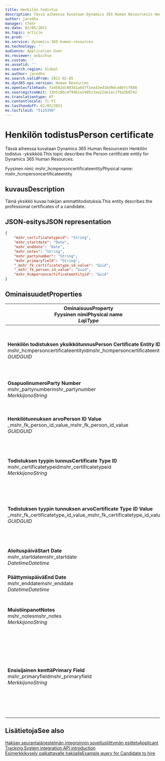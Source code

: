 ```yaml
---
title: Henkilön todistus
description: Tässä aiheessa kuvataan Dynamics 365 Human Resourcesin Henkilön todistus -yksikköä.
author: jaredha
manager: tfehr
ms.date: 02/05/2021
ms.topic: article
ms.prod: ''
ms.service: dynamics-365-human-resources
ms.technology: ''
audience: Application User
ms.reviewer: anbichse
ms.custom: ''
ms.assetid: ''
ms.search.region: Global
ms.author: jaredha
ms.search.validFrom: 2021-02-05
ms.dyn365.ops.version: Human Resources
ms.openlocfilehash: fa4582dc00341a647f1ea43ed16d9dce8bfcf688
ms.sourcegitcommit: 33b5c8bc4f9461e290513aa22de1ec1fba3b0742
ms.translationtype: HT
ms.contentlocale: fi-FI
ms.lasthandoff: 02/05/2021
ms.locfileid: "5125350"
---
```

# <a name="person-certificate"></a><span data-ttu-id="d0fa9-103">Henkilön todistus</span><span class="sxs-lookup"><span data-stu-id="d0fa9-103">Person certificate</span></span>

<span data-ttu-id="d0fa9-104">Tässä aiheessa kuvataan Dynamics 365 Human Resourcesin Henkilön todistus -yksikköä.</span><span class="sxs-lookup"><span data-stu-id="d0fa9-104">This topic describes the Person certificate entity for Dynamics 365 Human Resources.</span></span>

<span data-ttu-id="d0fa9-105">Fyysinen nimi: mshr_hcmpersoncertificateentity</span><span class="sxs-lookup"><span data-stu-id="d0fa9-105">Physical name: mshr_hcmpersoncertificateentity</span></span>

## <a name="description"></a><span data-ttu-id="d0fa9-106">kuvaus</span><span class="sxs-lookup"><span data-stu-id="d0fa9-106">Description</span></span>

<span data-ttu-id="d0fa9-107">Tämä yksikkö kuvaa hakijan ammattitodistuksia.</span><span class="sxs-lookup"><span data-stu-id="d0fa9-107">This entity describes the professional certificates of a candidate.</span></span>

## <a name="json-representation"></a><span data-ttu-id="d0fa9-108">JSON-esitys</span><span class="sxs-lookup"><span data-stu-id="d0fa9-108">JSON representation</span></span>

```json
{
    "mshr_certificatetypeid": "String",
    "mshr_startdate": "Date",
    "mshr_enddate": "Date",
    "mshr_notes": "String",
    "mshr_partynumber": "String",
    "mshr_primaryfield": "String",
    "_mshr_fk_certificatetype_id_value": "Guid",
    "_mshr_fk_person_id_value": "Guid",
    "mshr_hcmpersoncertificateentityid": "Guid"
}
```

## <a name="properties"></a><span data-ttu-id="d0fa9-109">Ominaisuudet</span><span class="sxs-lookup"><span data-stu-id="d0fa9-109">Properties</span></span>

| <span data-ttu-id="d0fa9-110">Ominaisuus</span><span class="sxs-lookup"><span data-stu-id="d0fa9-110">Property</span></span><br><span data-ttu-id="d0fa9-111">**Fyysinen nimi**</span><span class="sxs-lookup"><span data-stu-id="d0fa9-111">**Physical name**</span></span><br><span data-ttu-id="d0fa9-112">**_Laji_**</span><span class="sxs-lookup"><span data-stu-id="d0fa9-112">**_Type_**</span></span> | <span data-ttu-id="d0fa9-113">Käytä</span><span class="sxs-lookup"><span data-stu-id="d0fa9-113">Use</span></span> | <span data-ttu-id="d0fa9-114">kuvaus</span><span class="sxs-lookup"><span data-stu-id="d0fa9-114">Description</span></span> |
| --- | --- | --- |
| <span data-ttu-id="d0fa9-115">**Henkilön todistuksen yksikkötunnus**</span><span class="sxs-lookup"><span data-stu-id="d0fa9-115">**Person Certificate Entity ID**</span></span><br><span data-ttu-id="d0fa9-116">mshr_hcmpersoncertificateentityid</span><span class="sxs-lookup"><span data-stu-id="d0fa9-116">mshr_hcmpersoncertificateentityid</span></span><br><span data-ttu-id="d0fa9-117">*GUID*</span><span class="sxs-lookup"><span data-stu-id="d0fa9-117">*GUID*</span></span> | <span data-ttu-id="d0fa9-118">Vain luku</span><span class="sxs-lookup"><span data-stu-id="d0fa9-118">Read-only</span></span><br><span data-ttu-id="d0fa9-119">Vaadittu</span><span class="sxs-lookup"><span data-stu-id="d0fa9-119">Required</span></span> | <span data-ttu-id="d0fa9-120">Järjestelmän luoma henkilön todistuksen yksikkötietueen yksilöivä tunnus.</span><span class="sxs-lookup"><span data-stu-id="d0fa9-120">System-generated unique identifier for the person certificate entity record.</span></span> |
| <span data-ttu-id="d0fa9-121">**Osapuolinumero**</span><span class="sxs-lookup"><span data-stu-id="d0fa9-121">**Party Number**</span></span><br><span data-ttu-id="d0fa9-122">mshr_partynumber</span><span class="sxs-lookup"><span data-stu-id="d0fa9-122">mshr_partynumber</span></span><br><span data-ttu-id="d0fa9-123">*Merkkijono*</span><span class="sxs-lookup"><span data-stu-id="d0fa9-123">*String*</span></span> | <span data-ttu-id="d0fa9-124">Luku/Kirjoitus</span><span class="sxs-lookup"><span data-stu-id="d0fa9-124">Read/write</span></span><br><span data-ttu-id="d0fa9-125">Vaadittu</span><span class="sxs-lookup"><span data-stu-id="d0fa9-125">Required</span></span> | <span data-ttu-id="d0fa9-126">Hakijan osapuolen (henkilön) tunnus.</span><span class="sxs-lookup"><span data-stu-id="d0fa9-126">The party (person) ID of the candidate.</span></span> |
| <span data-ttu-id="d0fa9-127">**Henkilötunnuksen arvo**</span><span class="sxs-lookup"><span data-stu-id="d0fa9-127">**Person ID Value**</span></span><br><span data-ttu-id="d0fa9-128">_mshr_fk_person_id_value</span><span class="sxs-lookup"><span data-stu-id="d0fa9-128">_mshr_fk_person_id_value</span></span><br><span data-ttu-id="d0fa9-129">*GUID*</span><span class="sxs-lookup"><span data-stu-id="d0fa9-129">*GUID*</span></span> | <span data-ttu-id="d0fa9-130">Vain luku</span><span class="sxs-lookup"><span data-stu-id="d0fa9-130">Read-only</span></span><br><span data-ttu-id="d0fa9-131">Vaadittu</span><span class="sxs-lookup"><span data-stu-id="d0fa9-131">Required</span></span><br><span data-ttu-id="d0fa9-132">Viiteavain: mshr_dirpersonentity-yksikön mshr_dirpersonentityid</span><span class="sxs-lookup"><span data-stu-id="d0fa9-132">Foreign key: mshr_dirpersonentityid of mshr_dirpersonentity</span></span> | <span data-ttu-id="d0fa9-133">Järjestelmän luoma osapuolen (henkilön) yksikkötietueen tunnus.</span><span class="sxs-lookup"><span data-stu-id="d0fa9-133">The system-generated identifier of the party (person) entity record.</span></span> |
| <span data-ttu-id="d0fa9-134">**Todistuksen tyypin tunnus**</span><span class="sxs-lookup"><span data-stu-id="d0fa9-134">**Certificate Type ID**</span></span><br><span data-ttu-id="d0fa9-135">mshr_certificatetypeid</span><span class="sxs-lookup"><span data-stu-id="d0fa9-135">mshr_certificatetypeid</span></span><br><span data-ttu-id="d0fa9-136">*Merkkijono*</span><span class="sxs-lookup"><span data-stu-id="d0fa9-136">*String*</span></span> | <span data-ttu-id="d0fa9-137">Luku/Kirjoitus</span><span class="sxs-lookup"><span data-stu-id="d0fa9-137">Read/write</span></span><br><span data-ttu-id="d0fa9-138">Vaadittu</span><span class="sxs-lookup"><span data-stu-id="d0fa9-138">Required</span></span> |  <span data-ttu-id="d0fa9-139">Human Resourcesin todistustyypin tunnus.</span><span class="sxs-lookup"><span data-stu-id="d0fa9-139">The identifier of the certificate type defined in Human Resources.</span></span> |
| <span data-ttu-id="d0fa9-140">**Todistuksen tyypin tunnuksen arvo**</span><span class="sxs-lookup"><span data-stu-id="d0fa9-140">**Certificate Type ID Value**</span></span><br><span data-ttu-id="d0fa9-141">_mshr_fk_certificatetype_id_value</span><span class="sxs-lookup"><span data-stu-id="d0fa9-141">_mshr_fk_certificatetype_id_value</span></span><br><span data-ttu-id="d0fa9-142">*GUID*</span><span class="sxs-lookup"><span data-stu-id="d0fa9-142">*GUID*</span></span> | <span data-ttu-id="d0fa9-143">Vain luku</span><span class="sxs-lookup"><span data-stu-id="d0fa9-143">Read-only</span></span><br><span data-ttu-id="d0fa9-144">Vaadittu</span><span class="sxs-lookup"><span data-stu-id="d0fa9-144">Required</span></span><br><span data-ttu-id="d0fa9-145">Viiteavain: mshr_hcmcertificatetypeentity-yksikön mshr_hcmcertificatetypeentityid</span><span class="sxs-lookup"><span data-stu-id="d0fa9-145">Foreign key: mshr_hcmcertificatetypeentityid of mshr_hcmcertificatetypeentity</span></span> | <span data-ttu-id="d0fa9-146">Järjestelmän luoma todistustyypin tietueen yksilöivä tunnus liitetyssä yksikössä.</span><span class="sxs-lookup"><span data-stu-id="d0fa9-146">System-generated unique identifier of the certificate type in the associated entity.</span></span> |
| <span data-ttu-id="d0fa9-147">**Aloituspäivä**</span><span class="sxs-lookup"><span data-stu-id="d0fa9-147">**Start Date**</span></span><br><span data-ttu-id="d0fa9-148">mshr_startdate</span><span class="sxs-lookup"><span data-stu-id="d0fa9-148">mshr_startdate</span></span><br><span data-ttu-id="d0fa9-149">*Datetime*</span><span class="sxs-lookup"><span data-stu-id="d0fa9-149">*Datetime*</span></span> | <span data-ttu-id="d0fa9-150">Luku/Kirjoitus</span><span class="sxs-lookup"><span data-stu-id="d0fa9-150">Read/write</span></span><br><span data-ttu-id="d0fa9-151">Vaadittu</span><span class="sxs-lookup"><span data-stu-id="d0fa9-151">Required</span></span> | <span data-ttu-id="d0fa9-152">Päivä, jolloin todistus myönnettiin.</span><span class="sxs-lookup"><span data-stu-id="d0fa9-152">The date at which the certificate was issued.</span></span> |
| <span data-ttu-id="d0fa9-153">**Päättymispäivä**</span><span class="sxs-lookup"><span data-stu-id="d0fa9-153">**End Date**</span></span><br><span data-ttu-id="d0fa9-154">mshr_enddate</span><span class="sxs-lookup"><span data-stu-id="d0fa9-154">mshr_enddate</span></span><br><span data-ttu-id="d0fa9-155">*Datetime*</span><span class="sxs-lookup"><span data-stu-id="d0fa9-155">*Datetime*</span></span> | <span data-ttu-id="d0fa9-156">Luku/Kirjoitus</span><span class="sxs-lookup"><span data-stu-id="d0fa9-156">Read/write</span></span><br><span data-ttu-id="d0fa9-157">Valinnainen</span><span class="sxs-lookup"><span data-stu-id="d0fa9-157">Optional</span></span> | <span data-ttu-id="d0fa9-158">Päivä, jolloin todistus vanhenee.</span><span class="sxs-lookup"><span data-stu-id="d0fa9-158">The date at which the certificate will expire.</span></span> |
| <span data-ttu-id="d0fa9-159">**Muistiinpanot**</span><span class="sxs-lookup"><span data-stu-id="d0fa9-159">**Notes**</span></span><br><span data-ttu-id="d0fa9-160">mshr_notes</span><span class="sxs-lookup"><span data-stu-id="d0fa9-160">mshr_notes</span></span><br><span data-ttu-id="d0fa9-161">*Merkkijono*</span><span class="sxs-lookup"><span data-stu-id="d0fa9-161">*String*</span></span> | <span data-ttu-id="d0fa9-162">Luku/Kirjoitus</span><span class="sxs-lookup"><span data-stu-id="d0fa9-162">Read/write</span></span><br><span data-ttu-id="d0fa9-163">Valinnainen</span><span class="sxs-lookup"><span data-stu-id="d0fa9-163">Optional</span></span> | <span data-ttu-id="d0fa9-164">Muistiinpanot rekrytoijan ja työhönottopäällikön käyttöön.</span><span class="sxs-lookup"><span data-stu-id="d0fa9-164">Notes for use by hiring managers and recruiters.</span></span> |
| <span data-ttu-id="d0fa9-165">**Ensisijainen kenttä**</span><span class="sxs-lookup"><span data-stu-id="d0fa9-165">**Primary Field**</span></span><br><span data-ttu-id="d0fa9-166">mshr_primaryfield</span><span class="sxs-lookup"><span data-stu-id="d0fa9-166">mshr_primaryfield</span></span><br><span data-ttu-id="d0fa9-167">*Merkkijono*</span><span class="sxs-lookup"><span data-stu-id="d0fa9-167">*String*</span></span> | <span data-ttu-id="d0fa9-168">Vain luku</span><span class="sxs-lookup"><span data-stu-id="d0fa9-168">Read-only</span></span><br><span data-ttu-id="d0fa9-169">Vaadittu</span><span class="sxs-lookup"><span data-stu-id="d0fa9-169">Required</span></span> |  <span data-ttu-id="d0fa9-170">Kenttä, jota käytetään yksikkötietueen tunnuksena.</span><span class="sxs-lookup"><span data-stu-id="d0fa9-170">Field to be used as an identifier of the entity record.</span></span> <span data-ttu-id="d0fa9-171">Osapuolen numeron, todistus tyypin tunnuksen ja alkamispäivämäärän yhdistelmä.</span><span class="sxs-lookup"><span data-stu-id="d0fa9-171">Combination of party number, certificate type ID, and start date.</span></span> |

## <a name="see-also"></a><span data-ttu-id="d0fa9-172">Lisätietoja</span><span class="sxs-lookup"><span data-stu-id="d0fa9-172">See also</span></span>

[<span data-ttu-id="d0fa9-173">Hakijan seurantajärjestelmän integroinnin sovellusliittymän esittely</span><span class="sxs-lookup"><span data-stu-id="d0fa9-173">Applicant Tracking System integration API introduction</span></span>](hr-admin-integration-ats-api-introduction.md)<br>
[<span data-ttu-id="d0fa9-174">Esimerkkikysely palkattavalle hakijalle</span><span class="sxs-lookup"><span data-stu-id="d0fa9-174">Example query for Candidate to hire</span></span>](hr-admin-integration-ats-api-candidate-to-hire-example-query.md)

